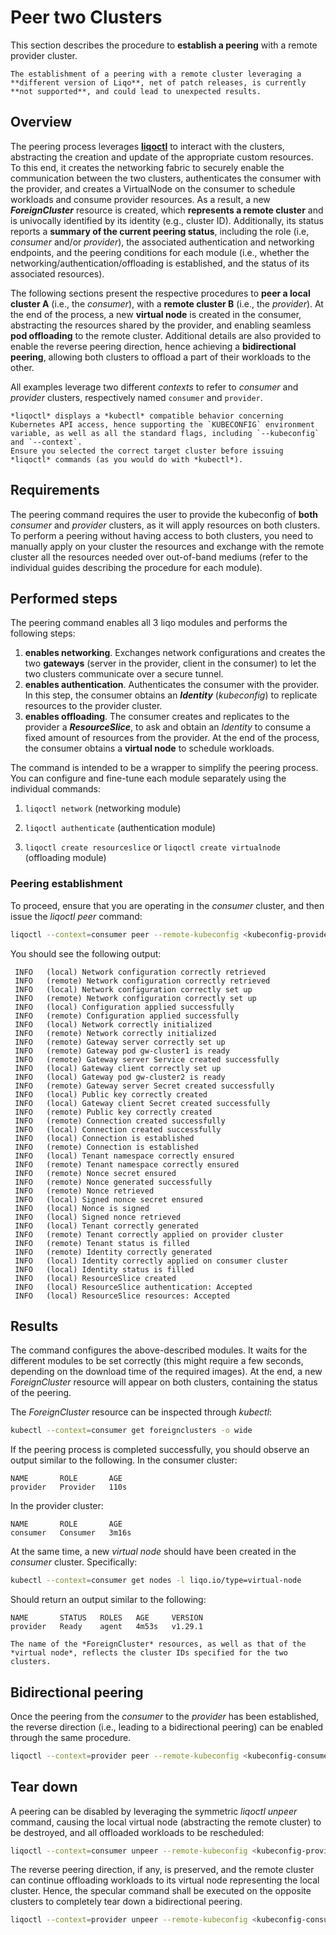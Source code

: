 # Peer two Clusters

This section describes the procedure to **establish a peering** with a remote provider cluster.

```{warning}
The establishment of a peering with a remote cluster leveraging a **different version of Liqo**, net of patch releases, is currently **not supported**, and could lead to unexpected results.
```

## Overview

The peering process leverages **[liqoctl](/installation/liqoctl.md)** to interact with the clusters, abstracting the creation and update of the appropriate custom resources.
To this end, it creates the networking fabric to securely enable the communication between the two clusters, authenticates the consumer with the provider, and creates a VirtualNode on the consumer to schedule workloads and consume provider resources.
As a result, a new ***ForeignCluster*** resource is created, which **represents a remote cluster** and is univocally identified by its identity (e.g., cluster ID).
Additionally, its status reports a **summary of the current peering status**, including the role (i.e, *consumer* and/or *provider*), the associated authentication and networking endpoints, and the peering conditions for each module (i.e., whether the networking/authentication/offloading is established, and the status of its associated resources).

The following sections present the respective procedures to **peer a local cluster A** (i.e., the *consumer*), with a **remote cluster B** (i.e., the *provider*).
At the end of the process, a new **virtual node** is created in the consumer, abstracting the resources shared by the provider, and enabling seamless **pod offloading** to the remote cluster.
Additional details are also provided to enable the reverse peering direction, hence achieving a **bidirectional peering**, allowing both clusters to offload a part of their workloads to the other.

All examples leverage two different *contexts* to refer to *consumer* and *provider* clusters, respectively named `consumer` and `provider`.

```{admonition} Note
*liqoctl* displays a *kubectl* compatible behavior concerning Kubernetes API access, hence supporting the `KUBECONFIG` environment variable, as well as all the standard flags, including `--kubeconfig` and `--context`.
Ensure you selected the correct target cluster before issuing *liqoctl* commands (as you would do with *kubectl*).
```

## Requirements

The peering command requires the user to provide the kubeconfig of **both** *consumer* and *provider* clusters, as it will apply resources on both clusters.
To perform a peering without having access to both clusters, you need to manually apply on your cluster the resources and exchange with the remote cluster all the resources needed over out-of-band mediums (refer to the individual guides describing the procedure for each module).

## Performed steps

The peering command enables all 3 liqo modules and performs the following steps:

1. **enables networking**.
Exchanges network configurations and creates the two **gateways** (server in the provider, client in the consumer) to let the two clusters communicate over a secure tunnel.
2. **enables authentication**.
Authenticates the consumer with the provider.
In this step, the consumer obtains an ***Identity*** (*kubeconfig*) to replicate resources to the provider cluster.
3. **enables offloading**.
The consumer creates and replicates to the provider a ***ResourceSlice***, to ask and obtain an *Identity* to consume a fixed amount of resources from the provider.
At the end of the process, the consumer obtains a **virtual node** to schedule workloads.

The command is intended to be a wrapper to simplify the peering process.
You can configure and fine-tune each module separately using the individual commands:

1. `liqoctl network` (networking module)

2. `liqoctl authenticate` (authentication module)

3. `liqoctl create resourceslice` or `liqoctl create virtualnode` (offloading module)

### Peering establishment

To proceed, ensure that you are operating in the *consumer* cluster, and then issue the *liqoctl peer* command:

```bash
liqoctl --context=consumer peer --remote-kubeconfig <kubeconfig-provider>
```

You should see the following output:

```text
 INFO   (local) Network configuration correctly retrieved
 INFO   (remote) Network configuration correctly retrieved
 INFO   (local) Network configuration correctly set up
 INFO   (remote) Network configuration correctly set up
 INFO   (local) Configuration applied successfully
 INFO   (remote) Configuration applied successfully
 INFO   (local) Network correctly initialized
 INFO   (remote) Network correctly initialized
 INFO   (remote) Gateway server correctly set up
 INFO   (remote) Gateway pod gw-cluster1 is ready
 INFO   (remote) Gateway server Service created successfully
 INFO   (local) Gateway client correctly set up
 INFO   (local) Gateway pod gw-cluster2 is ready
 INFO   (remote) Gateway server Secret created successfully
 INFO   (local) Public key correctly created
 INFO   (local) Gateway client Secret created successfully
 INFO   (remote) Public key correctly created
 INFO   (remote) Connection created successfully
 INFO   (local) Connection created successfully
 INFO   (local) Connection is established
 INFO   (remote) Connection is established
 INFO   (local) Tenant namespace correctly ensured
 INFO   (remote) Tenant namespace correctly ensured
 INFO   (remote) Nonce secret ensured
 INFO   (remote) Nonce generated successfully
 INFO   (remote) Nonce retrieved
 INFO   (local) Signed nonce secret ensured
 INFO   (local) Nonce is signed
 INFO   (local) Signed nonce retrieved
 INFO   (local) Tenant correctly generated
 INFO   (remote) Tenant correctly applied on provider cluster
 INFO   (remote) Tenant status is filled
 INFO   (remote) Identity correctly generated
 INFO   (local) Identity correctly applied on consumer cluster
 INFO   (local) Identity status is filled
 INFO   (local) ResourceSlice created
 INFO   (local) ResourceSlice authentication: Accepted
 INFO   (local) ResourceSlice resources: Accepted
```

## Results

The command configures the above-described modules.
It waits for the different modules to be set correctly (this might require a few seconds, depending on the download time of the required images).
At the end, a new *ForeignCluster* resource will appear on both clusters, containing the status of the peering.

The *ForeignCluster* resource can be inspected through *kubectl*:

```bash
kubectl --context=consumer get foreignclusters -o wide
```

If the peering process is completed successfully, you should observe an output similar to the following.
In the consumer cluster:

```text
NAME       ROLE       AGE
provider   Provider   110s
```

In the provider cluster:

```text
NAME       ROLE       AGE
consumer   Consumer   3m16s
```

At the same time, a new *virtual node* should have been created in the *consumer* cluster.
Specifically:

```bash
kubectl --context=consumer get nodes -l liqo.io/type=virtual-node
```

Should return an output similar to the following:

```text
NAME       STATUS   ROLES   AGE     VERSION
provider   Ready    agent   4m53s   v1.29.1
```

```{admonition} Note
The name of the *ForeignCluster* resources, as well as that of the *virtual node*, reflects the cluster IDs specified for the two clusters.
```

## Bidirectional peering

Once the peering from the *consumer* to the *provider* has been established, the reverse direction (i.e., leading to a bidirectional peering) can be enabled through the same procedure.

```bash
liqoctl --context=provider peer --remote-kubeconfig <kubeconfig-consumer>
```

## Tear down

A peering can be disabled by leveraging the symmetric *liqoctl unpeer* command, causing the local virtual node (abstracting the remote cluster) to be destroyed, and all offloaded workloads to be rescheduled:

```bash
liqoctl --context=consumer unpeer --remote-kubeconfig <kubeconfig-provider>
```

The reverse peering direction, if any, is preserved, and the remote cluster can continue offloading workloads to its virtual node representing the local cluster.
Hence, the specular command shall be executed on the opposite clusters to completely tear down a bidirectional peering.

```bash
liqoctl --context=provider unpeer --remote-kubeconfig <kubeconfig-consumer>
```
